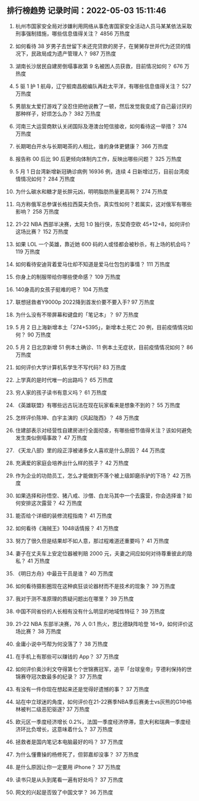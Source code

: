 
## 排行榜趋势 记录时间：2022-05-03 15:11:46
  
  1. 杭州市国家安全局对涉嫌利用网络从事危害国家安全活动人员马某某依法采取刑事强制措施，哪些信息值得关注？ 4856 万热度
    
  2. 如何看待 38 岁男子去世留下未还完贷款的房子，在舅舅存世并代为还贷的情况下，民政局成为遗产管理人？ 987 万热度
    
  3. 湖南长沙居民自建房倒塌事故第 9 名被困人员获救，目前情况如何？ 676 万热度
    
  4. 5 驱 1 护 1 航母，辽宁舰南昌舰编队再赴太平洋，有哪些信息值得关注？ 527 万热度
    
  5. 男朋友太爱打游戏了没忍住把他说教了一顿，然后发觉我变成了自己最讨厌的那种样子，好烦怎么办？ 382 万热度
    
  6. 河南三大运营商默认关闭国际及港澳台短信接收，如何看待这一举措？ 374 万热度
    
  7. 长期喝白开水与长期喝茶的人相比，谁的身体更健康？ 366 万热度
    
  8. 报告称 00 后比 90 后更倾向体制内工作，反映出哪些问题？ 325 万热度
    
  9. 5 月 1 日台湾新增新冠确诊病例 16936 例，连续 4 日新增过万，目前台湾疫情情况如何？ 284 万热度
    
  10. 为什么碳水和糖才是长胖元凶，明明脂肪热量更高啊？ 274 万热度
    
  11. 乌方称俄军总参谋长格拉西莫夫负伤，真实性如何？若属实，这对俄军有哪些影响？ 258 万热度
    
  12. 21-22 NBA 西部半决赛，太阳 1:0 独行侠，东契奇空砍 45+12+8，如何评价这场比赛？ 152 万热度
    
  13. 如果 LOL 一个英雄，靠近她 600 码的人或怪都会被秒杀，有上场的机会吗？ 119 万热度
    
  14. 如何看待安迪背着爱马仕却不知道是爱马仕包包的事情？ 111 万热度
    
  15. 你身上的制服带给你哪些使命感？ 109 万热度
    
  16. 140身高的女孩子挺难的吧？ 104 万热度
    
  17. 联想拯救者Y9000p 2022降到首发价要不要入手? 97 万热度
    
  18. 为什么没有不带屏幕和键盘的「笔记本」？ 97 万热度
    
  19. 5 月 2 日上海新增本土「274+5395」，新增本土死亡 20 例，目前疫情情况如何？ 90 万热度
    
  20. 5 月 2 日北京新增 51 例本土确诊、11 例本土无症状，目前疫情情况如何？ 86 万热度
    
  21. 如何评价大学计算机系学生不写代码? 83 万热度
    
  22. 上学真的是时代唯一的出路吗？ 65 万热度
    
  23. 穷人家的孩子读书有意义吗？ 61 万热度
    
  24. 《英雄联盟》有哪些远古玩法在现在玩家看来是想象不到的？ 55 万热度
    
  25. 怎样评价陈坤、白宇主演的《风起陇西》？ 48 万热度
    
  26. 住建部表示对经营性自建房进行全面彻查，有哪些细节值得关注？该如何避免发生类似倒塌事故？ 47 万热度
    
  27. 《天龙八部》里的段正淳被诸多女人喜欢是什么原因？ 44 万热度
    
  28. 充满爱的家庭会培养出什么样的孩子？ 42 万热度
    
  29. 作为企业的功勋员工，怎么才能做到不落个被上级卸磨杀驴的下场？ 42 万热度
    
  30. 如果选择和孙悟空、猪八戒、沙僧、白龙马其中一个去露营，你会选择谁？如何安排这次露营？ 42 万热度
    
  31. 能否给个详细的装修流程指南？ 41 万热度
    
  32. 如何看待《海贼王》1048话情报？ 41 万热度
    
  33. 努力了很久但是结果却不如人意，那过程难道还重要吗？ 41 万热度
    
  34. 妻子在丈夫车上安定位器被判赔 2000 元，夫妻之间应如何对待尊重彼此的隐私？ 41 万热度
    
  35. 《明日方舟》中最丑干员是谁？ 40 万热度
    
  36. 如何看待摄影圈现在这种疯狂谈论器材而不是技术的现象？ 39 万热度
    
  37. 我对于测不准原理的质疑问题出在哪里？ 39 万热度
    
  38. 中国不同省份的人长相有没有什么明显的地域性特征？ 39 万热度
    
  39. 21-22 NBA 东部半决赛，76 人 0:1 热火，恩比德缺阵哈登 16+9，如何评价这场比赛？ 38 万热度
    
  40. 金庸小说中丐帮为何没落了？ 38 万热度
    
  41. 在手机上有那些可以赚钱的 App？ 37 万热度
    
  42. 如何评价奥沙利文夺得第七个世锦赛冠军，追平「台球皇帝」亨德利保持的世锦赛夺冠次数最多的纪录？ 37 万热度
    
  43. 有没有一件你现在想起来还是觉得好遗憾的事？ 37 万热度
    
  44. 站在中立球迷的角度，如何评价在21-22赛季NBA季后赛勇士vs灰熊的G1中格林被判二级恶犯驱逐? 37 万热度
    
  45. 欧元区一季度经济增长 0.2%，法国一季度经济停滞，意大利和瑞典一季度经济环比负增长，这意味着什么？ 37 万热度
    
  46. 拯救者是国内笔记本电脑最好的吗？ 37 万热度
    
  47. 为什么懂曹操的杨修死了，但郭嘉却没事？ 37 万热度
    
  48. 是什么原因让你一定要用 iPhone？ 37 万热度
    
  49. 读书只是从头到尾看一遍有好处吗？ 37 万热度
    
  50. 网文的兴起是否毁了中国文学？ 36 万热度
    